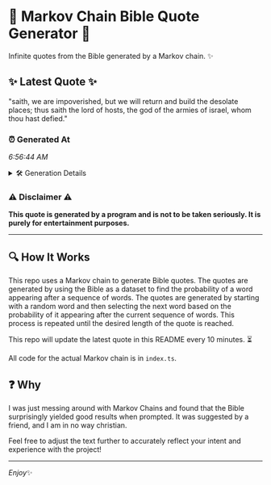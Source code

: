 # 📖 Markov Chain Bible Quote Generator 📖

Infinite quotes from the Bible generated by a Markov chain. ✨

## ✨ Latest Quote ✨
"saith, we are impoverished, but we will return and build the desolate places; thus saith the lord of hosts, the god of the armies of israel, whom thou hast defied."

### ⏰ Generated At
*6:56:44 AM*

<details>
    <summary>🛠️ Generation Details</summary>
    <p>
        <strong>🌱 Seed:</strong> saith,<br>
        <strong>🔄 Iterations:</strong> 29<br>
        <strong>📜 Context History:</strong><br>[ saith, ]: we<br>[ saith,, we ]: are<br>[ saith,, we, are ]: impoverished,<br>[ saith,, we, are, impoverished, ]: but<br>[ saith,, we, are, impoverished,, but ]: we<br>[ saith,, we, are, impoverished,, but, we ]: will<br>[ we, are, impoverished,, but, we, will ]: return<br>[ are, impoverished,, but, we, will, return ]: and<br>[ impoverished,, but, we, will, return, and ]: build<br>[ but, we, will, return, and, build ]: the<br>[ we, will, return, and, build, the ]: desolate<br>[ will, return, and, build, the, desolate ]: places;<br>[ return, and, build, the, desolate, places; ]: thus<br>[ and, build, the, desolate, places;, thus ]: saith<br>[ build, the, desolate, places;, thus, saith ]: the<br>[ the, desolate, places;, thus, saith, the ]: lord<br>[ desolate, places;, thus, saith, the, lord ]: of<br>[ places;, thus, saith, the, lord, of ]: hosts,<br>[ thus, saith, the, lord, of, hosts, ]: the<br>[ saith, the, lord, of, hosts,, the ]: god<br>[ the, lord, of, hosts,, the, god ]: of<br>[ lord, of, hosts,, the, god, of ]: the<br>[ of, hosts,, the, god, of, the ]: armies<br>[ hosts,, the, god, of, the, armies ]: of<br>[ the, god, of, the, armies, of ]: israel,<br>[ god, of, the, armies, of, israel, ]: whom<br>[ of, the, armies, of, israel,, whom ]: thou<br>[ the, armies, of, israel,, whom, thou ]: hast<br>[ armies, of, israel,, whom, thou, hast ]: defied.<br>
    </p>
</details>

### ⚠️ Disclaimer ⚠️
**This quote is generated by a program and is not to be taken seriously. It is purely for entertainment purposes.**

---

## 🔍 How It Works

This repo uses a Markov chain to generate Bible quotes. The quotes are generated by using the Bible as a dataset to find the probability of a word appearing after a sequence of words. The quotes are generated by starting with a random word and then selecting the next word based on the probability of it appearing after the current sequence of words. This process is repeated until the desired length of the quote is reached.

This repo will update the latest quote in this README every 10 minutes. ⏳

All code for the actual Markov chain is in `index.ts`.

## ❓ Why

I was just messing around with Markov Chains and found that the Bible surprisingly yielded good results when prompted. 
It was suggested by a friend, and I am in no way christian.

Feel free to adjust the text further to accurately reflect your intent and experience with the project!

---

*Enjoy*✨
